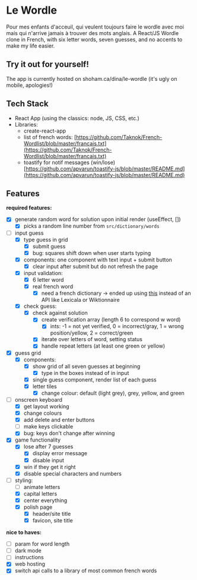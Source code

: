 # Le Wordle
Pour mes enfants d'acceuil, qui veulent toujours faire le wordle avec moi mais qui n'arrive jamais à trouver des mots anglais.
A React/JS Wordle clone in French, with six letter words, seven guesses, and no accents to make my life easier.

## Try it out for yourself!
The app is currently hosted on shoham.ca/dina/le-wordle (it's ugly on mobile, apologies!)

## Tech Stack

- React App (using the classics: node, JS, CSS, etc.)
- Libraries:
    - create-react-app
    - list of french words: [https://github.com/Taknok/French-Wordlist/blob/master/francais.txt](https://github.com/Taknok/French-Wordlist/blob/master/francais.txt)
    - toastify for notif messages (win/lose) [https://github.com/apvarun/toastify-js/blob/master/README.md](https://github.com/apvarun/toastify-js/blob/master/README.md)

## Features

**required features:**

- [x]  generate random word for solution upon initial render (useEffect, [])
    - [x]  picks a random line number from `src/dictionary/words`
- [ ]  input guess
    - [x]  type guess in grid
        - [x]  submit guess
        - [x]  bug: squares shift down when user starts typing
    - [x]  components: one component with text input + submit button
        - [x]  clear input after submit but do not refresh the page
    - [x]  input validation:
        - [x]  6 letter word
        - [x]  real french word
            - [x]  need a french dictionary -> ended up using [this](https://github.com/Taknok/French-Wordlist/blob/master/francais.txt) instead of an API like Lexicala or Wiktionnaire
    - [x]  check guess:
        - [x]  check against solution
            - [x]  create verification array (length 6 to correspond w word)
                - [x]  ints: -1 = not yet verified, 0 = incorrect/gray, 1 = wrong position/yellow, 2 = correct/green
            - [x]  iterate over letters of word, setting status
            - [x]  handle repeat letters (at least one green or yellow)
- [x]  guess grid
    - [x]  components:
        - [x]  show grid of all seven guesses at beginning
            - [x]  type in the boxes instead of in input
        - [x]  single guess component, render list of each guess
        - [x]  letter tiles
            - [x]  change colour: default (light grey), grey, yellow, and green
- [ ]  onscreen keyboard
    - [x]  get layout working
    - [x]  change colours
    - [x]  add delete and enter buttons
    - [ ]  make keys clickable
    - [x]  bug: keys don't change after winning
- [x]  game functionality
    - [x]  lose after 7 guesses
        - [x]  display error message
        - [x]  disable input
    - [x]  win if they get it right
    - [x]  disable special characters and numbers
- [ ]  styling:
    - [ ]  animate letters
    - [x]  capital letters
    - [x]  center everything
    - [x]  polish page
        - [x]  header/site title
        - [x]  favicon, site title

**nice to haves:**

- [ ]  param for word length
- [ ]  dark mode
- [ ]  instructions
- [x]  web hosting
- [x]  switch api calls to a library of most common french words
